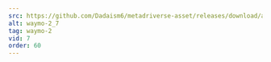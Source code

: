 ```yaml
---
src: https://github.com/Dadaism6/metadriverse-asset/releases/download/assetsv1.0.2/waymo-2_7.mp4
alt: waymo-2_7
tag: waymo-2
vid: 7
order: 60
---
```


